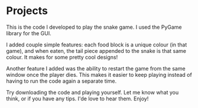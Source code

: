 # Projects

This is the code I developed to play the snake game. I used the PyGame library for the GUI.

I added couple simple features: each food block is a unique colour (in that game), and when eaten, the tail piece appended to the snake is that same colour. It makes for some pretty cool designs!

Another feature I added was the ability to restart the game from the same window once the player dies. This makes it easier to keep playing instead of having to run the code again a separate time.

Try downloading the code and playing yourself. Let me know what you think, or if you have any tips. I'de love to hear them. Enjoy!
